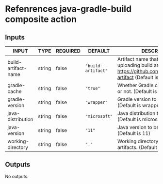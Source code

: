 # Refenrences java-gradle-build composite action
## Inputs

<!-- AUTO-DOC-INPUT:START - Do not remove or modify this section -->

|        INPUT        |  TYPE  | REQUIRED |      DEFAULT       |                                                              DESCRIPTION                                                              |
|---------------------|--------|----------|--------------------|---------------------------------------------------------------------------------------------------------------------------------------|
| build-artifact-name | string |  false   | `"build-artifact"` | Artifact name that is used for uploading build artifacts, see https://github.com/actions/upload-artifact (Default is build-artifact). |
|    gradle-cache     | string |  false   |      `"true"`      |                                      Whether Gradle caching is enabled or not. (Default is true)                                      |
|   gradle-version    | string |  false   |    `"wrapper"`     |                                         Gradle version to be installed. (Default is wrapper)                                          |
|  java-distribution  | string |  false   |   `"microsoft"`    |                                       Java distribution to be installed. (Default is microsoft)                                       |
|    java-version     | string |  false   |       `"11"`       |                                             Java version to be installed. (Default is 11)                                             |
|  working-directory  | string |  false   |       `"."`        |                                      Working directory of your Gradle artifacts. (Default is .)                                       |

<!-- AUTO-DOC-INPUT:END -->
## Outputs

<!-- AUTO-DOC-OUTPUT:START - Do not remove or modify this section -->
No outputs.
<!-- AUTO-DOC-OUTPUT:END -->
